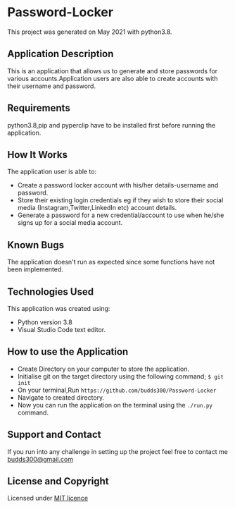 # Password-Locker

This project was generated on May 2021 with python3.8.

## Application Description
  This is an application that allows us to generate and store passwords for various accounts.Application users are also able to create accounts with their username and password.

## Requirements
python3.8,pip and pyperclip have to be installed first before running the application.

## How It Works
The application user is able to:
- Create a password locker account with his/her details-username and password.
- Store their existing login credentials eg if they wish to store their social media (Instagram,Twitter,LinkedIn etc) account details.
- Generate a password for a new credential/account to use when he/she signs up for a social media account.

## Known Bugs
The application doesn't run as expected since some functions have not been implemented.

## Technologies Used
This application was created using:
- Python version 3.8
- Visual Studio Code text editor.

## How to use the Application
- Create Directory on your computer to store the application.
- Initialise git on the target directory using the following command;
    `$ git init`
- On your terminal,Run `https://github.com/budds300/Password-Locker`
- Navigate to created directory.
- Now you can run the application on the terminal using the `./run.py` command.


## Support and Contact

If you run into any challenge in setting up the project feel free to contact me budds300@gmail.com
## License and Copyright

Licensed under [MIT licence](License)
